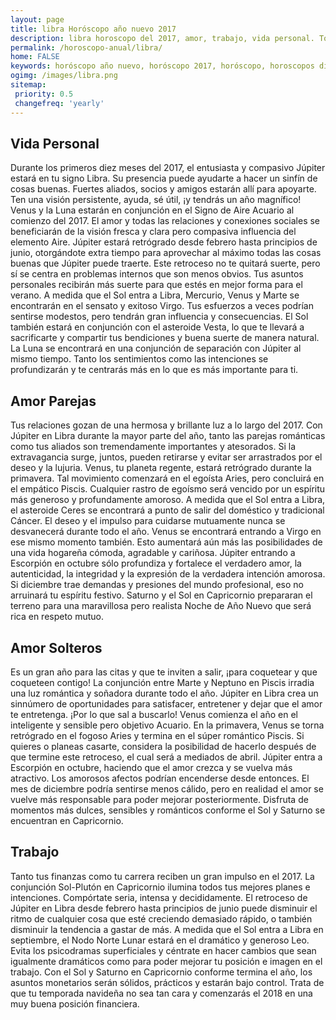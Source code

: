 ```yaml
---
layout: page
title: libra Horóscopo año nuevo 2017 
description: libra horoscopo del 2017, amor, trabajo, vida personal. Todas las predicciones para libra gratis. Disfruta este año nuevo.
permalink: /horoscopo-anual/libra/
home: FALSE
keywords: horóscopo año nuevo, horóscopo 2017, horóscopo, horoscopos diarios gratis del dia de hoy, horóscopo diario gratis,horóscopo ano nuevo 2017, horóscopo esperanza gracia, horoscopo libra 2017, horoscop, horóscopos gratis, horoscopo libra, horoscopo libra 2017 gratis, Tarot, Astrologia, Zodíaco, libra, horoscopo gratis,tarot en femenino,videncia gratuita,horoscopos gratuitos,horóscopos, astrologia,videncia gratis
ogimg: /images/libra.png
sitemap:
 priority: 0.5
 changefreq: 'yearly'
---
```




## Vida Personal

Durante los primeros diez meses del 2017, el entusiasta y compasivo Júpiter estará en tu signo Libra. Su presencia puede ayudarte a hacer un sinfín de cosas buenas. Fuertes aliados, socios y amigos estarán allí para apoyarte. Ten una visión persistente, ayuda, sé útil, ¡y tendrás un año magnífico!
Venus y la Luna estarán en conjunción en el Signo de Aire Acuario al comienzo del 2017. El amor y todas las relaciones y conexiones sociales se beneficiarán de la visión fresca y clara pero compasiva influencia del elemento Aire.
Júpiter estará retrógrado desde febrero hasta principios de junio, otorgándote extra tiempo para aprovechar al máximo todas las cosas buenas que Júpiter puede traerte. Este retroceso no te quitará suerte, pero sí se centra en problemas internos que son menos obvios. Tus asuntos personales recibirán más suerte para que estés en mejor forma para el verano.
A medida que el Sol entra a Libra, Mercurio, Venus y Marte se encontrarán en el sensato y exitoso Virgo. Tus esfuerzos a veces podrían sentirse modestos, pero tendrán gran influencia y consecuencias.
El Sol también estará en conjunción con el asteroide Vesta, lo que te llevará a sacrificarte y compartir tus bendiciones y buena suerte de manera natural. La Luna se encontrará en una conjunción de separación con Júpiter al mismo tiempo. Tanto los sentimientos como las intenciones se profundizarán y te centrarás más en lo que es más importante para ti.

## Amor Parejas

Tus relaciones gozan de una hermosa y brillante luz a lo largo del 2017. Con Júpiter en Libra durante la mayor parte del año, tanto las parejas románticas como tus aliados son tremendamente importantes y atesorados. Si la extravagancia surge, juntos, pueden retirarse y evitar ser arrastrados por el deseo y la lujuria.
Venus, tu planeta regente, estará retrógrado durante la primavera. Tal movimiento comenzará en el egoísta Aries, pero concluirá en el empático Piscis. Cualquier rastro de egoísmo será vencido por un espíritu más generoso y profundamente amoroso.
A medida que el Sol entra a Libra, el asteroide Ceres se encontrará a punto de salir del doméstico y tradicional Cáncer. El deseo y el impulso para cuidarse mutuamente nunca se desvanecerá durante todo el año.
Venus se encontrará entrando a Virgo en ese mismo momento también. Esto aumentará aún más las posibilidades de una vida hogareña cómoda, agradable y cariñosa.
Júpiter entrando a Escorpión en octubre sólo profundiza y fortalece el verdadero amor, la autenticidad, la integridad y la expresión de la verdadera intención amorosa.
Si diciembre trae demandas y presiones del mundo profesional, eso no arruinará tu espíritu festivo. Saturno y el Sol en Capricornio prepararan el terreno para una maravillosa pero realista Noche de Año Nuevo que será rica en respeto mutuo.

## Amor Solteros

Es un gran año para las citas y que te inviten a salir, ¡para coquetear y que coqueteen contigo! La conjunción entre Marte y Neptuno en Piscis irradia una luz romántica y soñadora durante todo el año.
Júpiter en Libra crea un sinnúmero de oportunidades para satisfacer, entretener y dejar que el amor te entretenga. ¡Por lo que sal a buscarlo!
Venus comienza el año en el inteligente y sensible pero objetivo Acuario. En la primavera, Venus se torna retrógrado en el fogoso Aries y termina en el súper romántico Piscis. Si quieres o planeas casarte, considera la posibilidad de hacerlo después de que termine este retroceso, el cual será a mediados de abril.
Júpiter entra a Escorpión en octubre, haciendo que el amor crezca y se vuelva más atractivo. Los amorosos afectos podrían encenderse desde entonces. 
El mes de diciembre podría sentirse menos cálido, pero en realidad el amor se vuelve más responsable para poder mejorar posteriormente. Disfruta de momentos más dulces, sensibles y románticos conforme el Sol y Saturno se encuentran en Capricornio.

## Trabajo

Tanto tus finanzas como tu carrera reciben un gran impulso en el 2017. La conjunción Sol-Plutón en Capricornio ilumina todos tus mejores planes e intenciones. Compórtate seria, intensa y decididamente.
El retroceso de Júpiter en Libra desde febrero hasta principios de junio puede disminuir el ritmo de cualquier cosa que esté creciendo demasiado rápido, o también disminuir la tendencia a gastar de más.
A medida que el Sol entra a Libra en septiembre, el Nodo Norte Lunar estará en el dramático y generoso Leo. Evita los psicodramas superficiales y céntrate en hacer cambios que sean igualmente dramáticos como para poder mejorar tu posición e imagen en el trabajo.
Con el Sol y Saturno en Capricornio conforme termina el año, los asuntos monetarios serán sólidos, prácticos y estarán bajo control. Trata de que tu temporada navideña no sea tan cara y comenzarás el 2018 en una muy buena posición financiera.
